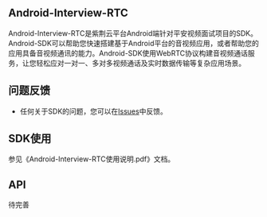 ## Android-Interview-RTC

Android-Interview-RTC是紫荆云平台Android端针对平安视频面试项目的SDK。Android-SDK可以帮助您快速搭建基于Android平台的音视频应用，或者帮助您的应用具备音视频通讯的能力。Android-SDK使用WebRTC协议构建音视频通话服务，让您轻松应对一对一、多对多视频通话及实时数据传输等复杂应用场景。

## 问题反馈

* 任何关于SDK的问题，您可以在[Issues](https://github.com/NFDXRD/android-Interview-RTC/issues/new)中反馈。

## SDK使用

参见《Android-Interview-RTC使用说明.pdf》文档。

## API

待完善

